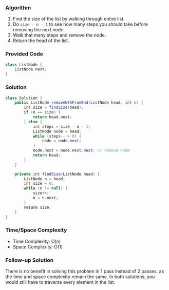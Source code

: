 ### Algorithm

1. Find the size of the list by walking through entire list.
1. Do `size - n - 1` to see how many steps you should take before removing the next node.
1. Walk that many steps and remove the node.
1. Return the head of the list.

### Provided Code

```java
class ListNode {
    ListNode next;
}
```

### Solution

```java
class Solution {
    public ListNode removeNthFromEnd(ListNode head, int n) {
        int size = findSize(head);
        if (n == size) {
            return head.next;
        } else {
            int steps = size - n - 1;
            ListNode node = head;
            while (steps-- > 0) {
                node = node.next;
            }
            node.next = node.next.next; // remove node
            return head;
        }
    }

    private int findSize(ListNode head) {
        ListNode n = head;
        int size = 0;
        while (n != null) {
            size++;
            n = n.next;
        }
        return size;
    }
}
```

### Time/Space Complexity

-  Time Complexity: O(n)
- Space Complexity: O(1)

### Follow-up Solution

There is no benefit in solving this problem in 1 pass instead of 2 passes, as the time and space complexity remain the same. In both solutions, you would still have to traverse every element in the list.
